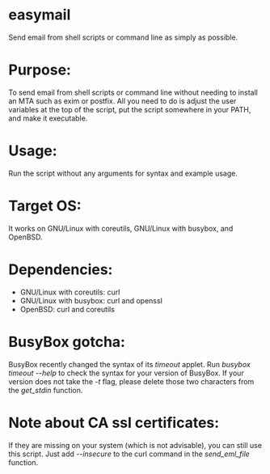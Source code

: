# easymail
Send email from shell scripts or command line as simply as possible.

# Purpose:
To send email from shell scripts or command line without needing to install an MTA such as exim or postfix. All you need to do is adjust the user variables at the top of the script, put the script somewhere in your PATH, and make it executable.

# Usage: 
Run the script without any arguments for syntax and example usage.

# Target OS:
It works on GNU/Linux with coreutils, GNU/Linux with busybox, and OpenBSD. 

# Dependencies:
- GNU/Linux with coreutils: curl
- GNU/Linux with busybox: curl and openssl
- OpenBSD: curl and coreutils

# BusyBox gotcha:
BusyBox recently changed the syntax of its *timeout* applet. Run *busybox timeout --help* to check the syntax for your version of BusyBox. If your version does not take the *-t* flag, please delete those two characters from the *get_stdin* function.

# Note about CA ssl certificates:
If they are missing on your system (which is not advisable), you can still use this script. Just add *--insecure* to the curl command in the *send_eml_file* function.
